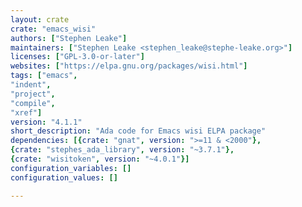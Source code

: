 ```yaml
---
layout: crate
crate: "emacs_wisi"
authors: ["Stephen Leake"]
maintainers: ["Stephen Leake <stephen_leake@stephe-leake.org>"]
licenses: ["GPL-3.0-or-later"]
websites: ["https://elpa.gnu.org/packages/wisi.html"]
tags: ["emacs",
"indent",
"project",
"compile",
"xref"]
version: "4.1.1"
short_description: "Ada code for Emacs wisi ELPA package"
dependencies: [{crate: "gnat", version: ">=11 & <2000"},
{crate: "stephes_ada_library", version: "~3.7.1"},
{crate: "wisitoken", version: "~4.0.1"}]
configuration_variables: []
configuration_values: []

---
```



